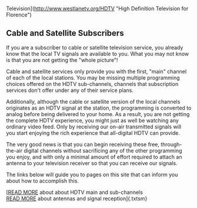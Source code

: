 Television](http://www.westlanetv.org/HDTV "High Definition Television for Florence")

Cable and Satellite Subscribers
-------------------------------

If you are a subscriber to cable or satellite television service, you
already know that the local TV signals are available to you. What you
may not know is that you are not getting the "whole picture"!

Cable and satellite services only provide you with the first, "main"
channel of each of the local stations. You may be missing multiple
programming choices offered on the HDTV sub-channels, channels that
subscription services don't offer under any of their service plans.

Additionally, although the cable or satellite version of the local
channels originates as an HDTV signal at the station, the programming is
converted to analog before being delivered to your home. As a result,
you are not getting the complete HDTV experience, you might just as well
be watching any ordinary video feed. Only by receiving our on-air
transmitted signals will you start enjoying the rich experience that
all-digital HDTV can provide.

The very good news is that you can begin receiving these free,
through-the-air digital channels without sacrificing any of the other
programming you enjoy, and with only a minimal amount of effort required
to attach an antenna to your television receiver so that you can receive
our signals.

The links below will guide you to pages on this site that can inform you
about how to accomplish this.

[[READ MORE](http://www.westlanetv.org/HDTV/Channels) about about HDTV
main and sub-channels\
[READ MORE](http://www.westlanetv.org/HDTV/Antennas) about antennas and
signal reception]{.txtsm}



